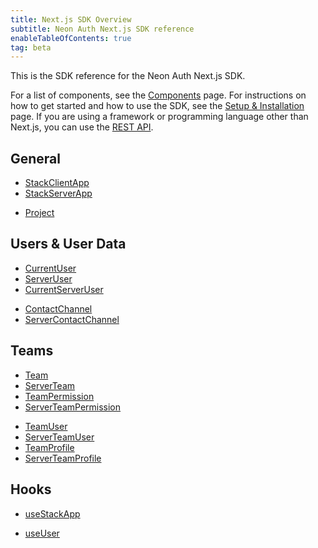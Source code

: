 ```yaml
---
title: Next.js SDK Overview
subtitle: Neon Auth Next.js SDK reference
enableTableOfContents: true
tag: beta
---
```


This is the SDK reference for the Neon Auth Next.js SDK.

For a list of components, see the [Components](/docs/neon-auth/components/components) page. For instructions on how to get started and how to use the SDK, see the [Setup & Installation](/docs/neon-auth/get-started/setup) page. If you are using a framework or programming language other than Next.js, you can use the [REST API](/docs/neon-auth/backend-integration).

## General

<div style={{ display: 'flex', gap: '2rem' }}>
  <ul style={{ flex: 1 }}>
    <li><a href="/docs/neon-auth/sdk/nextjs/objects/stack-app#stackclientapp">StackClientApp</a></li>
    <li><a href="/docs/neon-auth/sdk/nextjs/objects/stack-app#stackserverapp">StackServerApp</a></li>
  </ul>
  <ul style={{ flex: 1 }}>
    <li><a href="/docs/neon-auth/sdk/nextjs/types/project#project">Project</a></li>
  </ul>
</div>

## Users & User Data

<div style={{ display: 'flex', gap: '2rem' }}>
  <ul style={{ flex: 1 }}>
    <li><a href="/docs/neon-auth/sdk/nextjs/types/user#currentuser">CurrentUser</a></li>
    <li><a href="/docs/neon-auth/sdk/nextjs/types/user#serveruser">ServerUser</a></li>
    <li><a href="/docs/neon-auth/sdk/nextjs/types/user#currentserveruser">CurrentServerUser</a></li>
  </ul>
  <ul style={{ flex: 1 }}>
    <li><a href="/docs/neon-auth/sdk/nextjs/types/contact-channel#contactchannel">ContactChannel</a></li>
    <li><a href="/docs/neon-auth/sdk/nextjs/types/contact-channel#servercontactchannel">ServerContactChannel</a></li>
  </ul>
</div>

## Teams

<div style={{ display: 'flex', gap: '2rem' }}>
  <ul style={{ flex: 1}}>
    <li><a href="/docs/neon-auth/sdk/nextjs/types/team#team">Team</a></li>
    <li><a href="/docs/neon-auth/sdk/nextjs/types/team#serverteam">ServerTeam</a></li>
    <li><a href="/docs/neon-auth/sdk/nextjs/types/team-permission#teampermission">TeamPermission</a></li>
    <li><a href="/docs/neon-auth/sdk/nextjs/types/team-permission#serverteampermission">ServerTeamPermission</a></li>
  </ul>
  <ul style={{ flex: 1 }}>
    <li><a href="/docs/neon-auth/sdk/nextjs/types/team-user#teamuser">TeamUser</a></li>
    <li><a href="/docs/neon-auth/sdk/nextjs/types/team-user#serverteamuser">ServerTeamUser</a></li>
    <li><a href="/docs/neon-auth/sdk/nextjs/types/team-profile#teamprofile">TeamProfile</a></li>
    <li><a href="/docs/neon-auth/sdk/nextjs/types/team-profile#serverteamprofile">ServerTeamProfile</a></li>
  </ul>
</div>

## Hooks

<div style={{ display: 'flex', gap: '2rem' }}>
  <ul style={{ flex: 1 }}>
    <li><a href="/docs/neon-auth/sdk/nextjs/hooks/use-stack-app">useStackApp</a></li>
  </ul>
  <ul style={{ flex: 1 }}>
    <li><a href="/docs/neon-auth/sdk/nextjs/hooks/use-user">useUser</a></li>
  </ul>
</div>
